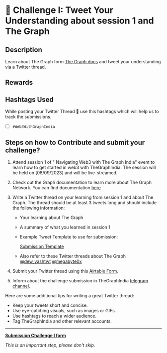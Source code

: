 # 🌱 Challenge I: Tweet Your Understanding about session 1 and The Graph 

## Description

Learn about The Graph form [The Graph docs](https://thegraph.com/docs/en/) and tweet your understanding via a Twitter thread. 

## Rewards

<!-- Participant that complete devote themself to learn  -->

## Hashtags Used

While posting your Twitter Thread 🧵 use this hashtags which will help us to track the submissions.

- [ ] `#Web3WithGraphIndia`

## Steps on how to Contribute and submit your challenge?


1. Attend session 1 of " Navigating Web3 with The Graph India" event to learn how to get started in web3 with TheGraphIndia. The session will be held on [08/09/2023] and will be live-streamed.

2. Check out the Graph documentation to learn more about The Graph Network. You can find documentation [here](https://thegraph.com/docs/en/about/)

3. Write a Twitter thread on your learning from session 1 and about The Graph. The thread should be at least 3 tweets long and should include the following information:

    * Your learning about The Graph 
    * A summary of what you learned in session 1

    * Example Tweet Template to use for submission:

        [Submission Template](https://twitter.com/intent/tweet?text=What%20I%20learnt%20from%20Session1%0A%0AAn%20explanatory%20Twitter%20Thread%20%F0%9F%A7%B5%F0%9F%91%87%F0%9F%8F%BC.%0A%0A%23Web3WithGraphIndia%20%23GraphIndia)

    * Also refer to these Twitter threads about The Graph    
        [@dew_yashtwt](https://twitter.com/dew_yashtwt/status/1693996457081344360?s=20)
        [@megabyte0x](https://twitter.com/megabyte0x/status/1689630196427812864?s=20)


4. Submit your Twitter thread using this [Airtable Form](https://airtable.com/appR4CZfzUei3bIYq/shrjL5fq49e3GyRo1).

5. Inform about the challenge submission in TheGraphIndia [telegram channel](https://t.co/2k61q3yf9W).

Here are some additional tips for writing a great Twitter thread:

* Keep your tweets short and concise.
* Use eye-catching visuals, such as images or GIFs.
* Use hashtags to reach a wider audience.
* Tag TheGraphIndia and other relevant accounts.




-------

[**Submission Challenge I form**]()

*This is an Important step, please don't skip.*